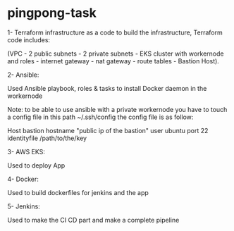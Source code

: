 # pingpong-task

1- Terraform infrastructure as a code to build the infrastructure, Terraform code includes:

(VPC - 2 public subnets - 2 private subnets - EKS cluster with workernode and roles - internet gateway - nat gateway - route tables - Bastion Host).

2- Ansible:

Used Ansible playbook, roles & tasks to install Docker daemon in the workernode

Note: to be able to use ansible with a private workernode you have to touch a config file in this path ~/.ssh/config the config file is as follow:

Host bastion
    hostname "public ip of the bastion"
    user ubuntu
    port 22
    identityfile /path/to/the/key
    
3- AWS EKS:

Used to deploy App

4- Docker:

Used to build dockerfiles for jenkins and the app

5- Jenkins:

Used to make the CI CD part and make a complete pipeline
